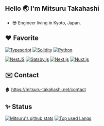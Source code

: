 ## Hello 🌏 I'm Mitsuru Takahashi  
- 😎 Engineer living in Kyoto, Japan.

## ♥️ Favorite
[![Typescript](https://img.shields.io/badge/-Typescript-ffffff?style=for-the-badge&labelColor=3178c6&logoColor=ffffff&color=f5f5f5&logo=typescript)](https://www.typescriptlang.org/)
[![Solidity](https://img.shields.io/badge/-Solidity-ffffff?style=for-the-badge&labelColor=363636&logoColor=ffffff&color=f5f5f5&logo=solidity)](https://soliditylang.org/)
[![Python](https://img.shields.io/badge/-Python-ffffff?style=for-the-badge&labelColor=3776AB&logoColor=ffffff&color=f5f5f5&logo=python)](https://www.python.org/)

[![NestJS](https://img.shields.io/badge/-NestJS-ffffff?style=for-the-badge&labelColor=E0234E&logoColor=ffffff&color=f5f5f5&logo=nestjs)](https://nestjs.com/)
[![Gatsby.js](https://img.shields.io/badge/-gatsby.js-ffffff?style=for-the-badge&labelColor=663399&logoColor=ffffff&color=f5f5f5&logo=gatsby)](https://www.gatsbyjs.com/)
[![Next.js](https://img.shields.io/badge/-Next.js-ffffff?style=for-the-badge&labelColor=000000&logoColor=ffffff&color=f5f5f5&logo=next.js)](https://nextjs.org/)
[![Nuxt.js](https://img.shields.io/badge/-Nuxt.js-ffffff?style=for-the-badge&labelColor=00C58E&logoColor=ffffff&color=f5f5f5&logo=nuxt.js)](https://ja.nuxtjs.org/)

## ✉️ Contact
🏠 https://mitsuru-takahashi.net/contact

## ✨ Status
<!-- リポジトリステータス -->
[![Mitsuru's github stats](https://github-readme-stats.vercel.app/api?username=highbridge326&hide=contribs&count_private=true&show_icons=true&theme=tokyonight)](https://github.com/highbridge326/)
[![Top used Langs](https://github-readme-stats.vercel.app/api/top-langs/?username=highbridge326&layout=compact&theme=tokyonight)](https://github.com/highbridge326/)
  
